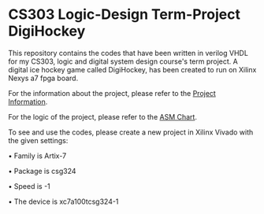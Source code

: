 # CS303 Logic-Design Term-Project DigiHockey

This repository contains the codes that have been written in verilog VHDL for my CS303, logic and digital system design course's term project. A digital ice hockey game called DigiHockey, has been created to run on Xilinx Nexys a7 fpga board.

For the information about the project, please refer to the [Project Information](Project_Information.pdf).

For the logic of the project, please refer to the [ASM Chart](ASM_Chart.png).

To see and use the codes, please create a new project in Xilinx Vivado with the given settings:

• Family is Artix-7

• Package is csg324

• Speed is -1

• The device is xc7a100tcsg324-1

